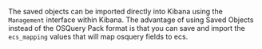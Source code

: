The saved objects can be imported directly into Kibana using the `Management` interface within Kibana. The advantage of using Saved Objects instead of the OSQuery Pack format is that you can save and import the `ecs_mapping` values that will map osquery fields to ecs.